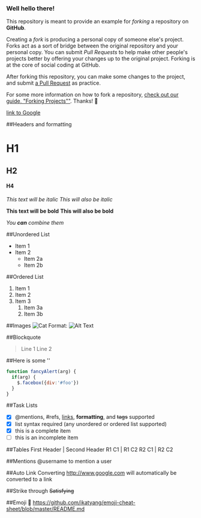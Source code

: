 ### Well hello there!

This repository is meant to provide an example for *forking* a repository on **GitHub**.

Creating a *fork* is producing a personal copy of someone else's project. Forks act as a sort of bridge between the original repository and your personal copy. You can submit *Pull Requests* to help make other people's projects better by offering your changes up to the original project. Forking is at the core of social coding at GitHub.

After forking this repository, you can make some changes to the project, and submit [a Pull Request](https://github.com/octocat/Spoon-Knife/pulls) as practice.

For some more information on how to fork a repository, [check out our guide, "Forking Projects""](http://guides.github.com/overviews/forking/). Thanks! :sparkling_heart:

[link to Google](http://google.com)

##Headers and formatting

# H1
## H2
#### H4

*This text will be italic*
_This will also be italic_

**This text will be bold**
__This will also be bold__

_You **can** combine them_

##Unordered List
* Item 1
* Item 2
  * Item 2a
  * Item 2b
  
##Ordered List  
1. Item 1
1. Item 2
1. Item 3
   1. Item 3a
   1. Item 3b

##Images
![Cat](https://www.catster.com/wp-content/uploads/2017/08/A-fluffy-cat-looking-funny-surprised-or-concerned.jpg)
Format: ![Alt Text](url)

##Blockquote
> Line 1
> Line 2

##Here is some '<inline code>'


```javascript
function fancyAlert(arg) {
  if(arg) {
    $.facebox({div:'#foo'})
  }
}
```

##Task Lists
- [x] @mentions, #refs, [links](), **formatting**, and <del>tags</del> supported
- [x] list syntax required (any unordered or ordered list supported)
- [x] this is a complete item
- [ ] this is an incomplete item

##Tables
First Header | Second Header
R1 C1 | R1 C2
R2 C1 | R2 C2

##Mentions 
@username to mention a user

##Auto Link Converting
http://www.google.com will automatically be converted to a link

##Strike through
~~Satisfying~~

##Emoji :beers:
https://github.com/ikatyang/emoji-cheat-sheet/blob/master/README.md
